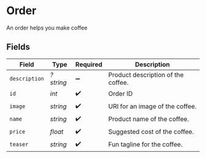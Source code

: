 # Order

An order helps you make coffee


## Fields

| Field                              | Type                               | Required                           | Description                        |
| ---------------------------------- | ---------------------------------- | ---------------------------------- | ---------------------------------- |
| `description`                      | *?string*                          | :heavy_minus_sign:                 | Product description of the coffee. |
| `id`                               | *int*                              | :heavy_check_mark:                 | Order ID                           |
| `image`                            | *string*                           | :heavy_check_mark:                 | URI for an image of the coffee.    |
| `name`                             | *string*                           | :heavy_check_mark:                 | Product name of the coffee.        |
| `price`                            | *float*                            | :heavy_check_mark:                 | Suggested cost of the coffee.      |
| `teaser`                           | *string*                           | :heavy_check_mark:                 | Fun tagline for the coffee.        |
